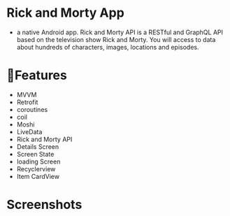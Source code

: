 # Rick and Morty App
- a native Android app. Rick and Morty API is a RESTful and GraphQL API based on the television show Rick and Morty. You will access to data about hundreds of characters, images, locations and episodes.

# 📲Features

 - MVVM
 - Retrofit
 - coroutines
 - coil
 - Moshi
 - LiveData
 - Rick and Morty API
 - Details Screen
 - Screen State
 - loading Screen
 - Recyclerview
 - Item CardView
 
 
 # Screenshots
